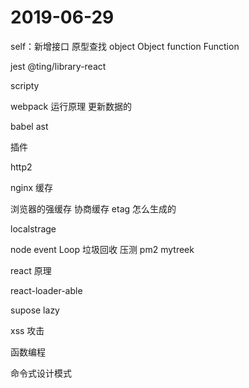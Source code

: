 # 2019-06-29

self：新增接口
原型查找
object Object
function Function

jest
@ting/library-react

scripty

webpack 运行原理
更新数据的

babel
ast

插件

http2

nginx 缓存

浏览器的强缓存 协商缓存 etag 怎么生成的

localstrage

node event Loop 垃圾回收 压测 pm2 mytreek

react 原理

react-loader-able

supose lazy

xss 攻击

函数编程

命令式设计模式
